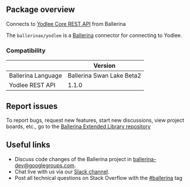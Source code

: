 ## Package overview

Connects to [Yodlee Core REST API](https://developer.yodlee.com/api-reference) from Ballerina

The `ballerinax/yodlee` is a [Ballerina](https://ballerina.io/) connector for connecting to Yodlee.

### Compatibility
|                       | Version                   |
|-----------------------|---------------------------|
| Ballerina Language    | Ballerina Swan Lake Beta2 |
| Yodlee REST API       | 1.1.0                     |

## Report issues
To report bugs, request new features, start new discussions, view project boards, etc., go to the [Ballerina Extended Library repository](https://github.com/ballerina-platform/ballerina-extended-library)

## Useful links
- Discuss code changes of the Ballerina project in [ballerina-dev@googlegroups.com](mailto:ballerina-dev@googlegroups.com).
- Chat live with us via our [Slack channel](https://ballerina.io/community/slack/).
- Post all technical questions on Stack Overflow with the [#ballerina](https://stackoverflow.com/questions/tagged/ballerina) tag

